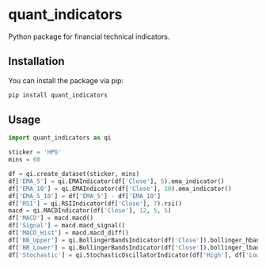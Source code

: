 # quant_indicators

Python package for financial technical indicators.

## Installation

You can install the package via pip:

```python
pip install quant_indicators
```

## Usage

```python
import quant_indicators as qi

sticker = 'HPG'
mins = 60

df = qi.create_dataset(sticker, mins)
df['EMA_5'] = qi.EMAIndicator(df['Close'], 5).ema_indicator()
df['EMA_10'] = qi.EMAIndicator(df['Close'], 10).ema_indicator()
df['EMA_5_10'] = df['EMA_5'] - df['EMA_10']
df['RSI'] = qi.RSIIndicator(df['Close'], 7).rsi()
macd = qi.MACDIndicator(df['Close'], 12, 5, 5)
df['MACD'] = macd.macd()
df['Signal'] = macd.macd_signal()
df['MACD_Hist'] = macd.macd_diff()
df['BB_Upper'] = qi.BollingerBandsIndicator(df['Close']).bollinger_hband()
df['BB_Lower'] = qi.BollingerBandsIndicator(df['Close']).bollinger_lband()
df['Stochastic'] = qi.StochasticOscillatorIndicator(df['High'], df['Low'], df['Close'], 5, 3).stoch()
```